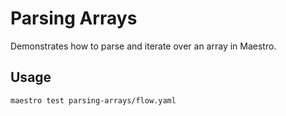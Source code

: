 # Parsing Arrays

Demonstrates how to parse and iterate over an array in Maestro.

## Usage

```bash
maestro test parsing-arrays/flow.yaml
```
